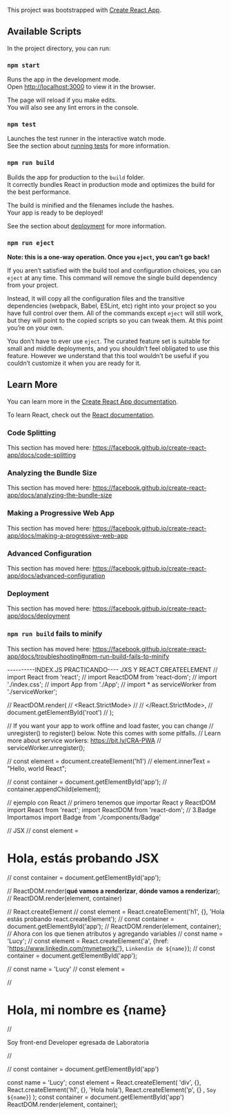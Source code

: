 This project was bootstrapped with [Create React App](https://github.com/facebook/create-react-app).

## Available Scripts

In the project directory, you can run:

### `npm start`

Runs the app in the development mode.<br />
Open [http://localhost:3000](http://localhost:3000) to view it in the browser.

The page will reload if you make edits.<br />
You will also see any lint errors in the console.

### `npm test`

Launches the test runner in the interactive watch mode.<br />
See the section about [running tests](https://facebook.github.io/create-react-app/docs/running-tests) for more information.

### `npm run build`

Builds the app for production to the `build` folder.<br />
It correctly bundles React in production mode and optimizes the build for the best performance.

The build is minified and the filenames include the hashes.<br />
Your app is ready to be deployed!

See the section about [deployment](https://facebook.github.io/create-react-app/docs/deployment) for more information.

### `npm run eject`

**Note: this is a one-way operation. Once you `eject`, you can’t go back!**

If you aren’t satisfied with the build tool and configuration choices, you can `eject` at any time. This command will remove the single build dependency from your project.

Instead, it will copy all the configuration files and the transitive dependencies (webpack, Babel, ESLint, etc) right into your project so you have full control over them. All of the commands except `eject` will still work, but they will point to the copied scripts so you can tweak them. At this point you’re on your own.

You don’t have to ever use `eject`. The curated feature set is suitable for small and middle deployments, and you shouldn’t feel obligated to use this feature. However we understand that this tool wouldn’t be useful if you couldn’t customize it when you are ready for it.

## Learn More

You can learn more in the [Create React App documentation](https://facebook.github.io/create-react-app/docs/getting-started).

To learn React, check out the [React documentation](https://reactjs.org/).

### Code Splitting

This section has moved here: https://facebook.github.io/create-react-app/docs/code-splitting

### Analyzing the Bundle Size

This section has moved here: https://facebook.github.io/create-react-app/docs/analyzing-the-bundle-size

### Making a Progressive Web App

This section has moved here: https://facebook.github.io/create-react-app/docs/making-a-progressive-web-app

### Advanced Configuration

This section has moved here: https://facebook.github.io/create-react-app/docs/advanced-configuration

### Deployment

This section has moved here: https://facebook.github.io/create-react-app/docs/deployment

### `npm run build` fails to minify

This section has moved here: https://facebook.github.io/create-react-app/docs/troubleshooting#npm-run-build-fails-to-minify

----------INDEX.JS PRACTICANDO----
JXS Y REACT.CREATEELEMENT
// import React from 'react';
// import ReactDOM from 'react-dom';
// import './index.css';
// import App from './App';
// import * as serviceWorker from './serviceWorker';

// ReactDOM.render(
//   <React.StrictMode>
//     <App />
//   </React.StrictMode>,
//   document.getElementById('root')
// );

// If you want your app to work offline and load faster, you can change
// unregister() to register() below. Note this comes with some pitfalls.
// Learn more about service workers: https://bit.ly/CRA-PWA
// serviceWorker.unregister();


// const element = document.createElement('h1')
// element.innerText = "Hello, world React";

// const container = document.getElementById('app');
// container.appendChild(element);

// ejemplo con React
// primero tenemos que importar React y ReactDOM
import React from 'react';
import ReactDOM from 'react-dom';
// 3.Badge Importamos
import Badge from './components/Badge'

// JSX
// const element = <h1>Hola, estás probando JSX</h1>

// const container = document.getElementById('app');

// ReactDOM.render(__qué vamos a renderizar__, __dónde vamos a renderizar__);
// ReactDOM.render(element, container)

// React.createElement
// const element = React.createElement('h1', {}, 'Hola estás probando react.createElement');
// const container = document.getElementById('app');
// ReactDOM.render(element, container);
// Ahora con los que tienen atributos y agregando variables
// const name = 'Lucy';
// const element = React.createElement('a', {href: 'https://www.linkedin.com/mynetwork/'}, `Linkendin de ${name}`);
// const container = document.getElementById('app');

// const name = 'Lucy'
// const element = <div>
//   <h1>Hola, mi nombre es {name}</h1>
//   <p>Soy front-end Developer egresada de Laboratoria</p>
// </div>

// const container = document.getElementById('app')

const name = 'Lucy';
const element = React.createElement(
  'div', {},
  React.createElement('h1', {}, 'Hola hola'),
  React.createElement('p', {} , `Soy ${name}`)
);
const container = document.getElementById('app')
ReactDOM.render(element, container);

